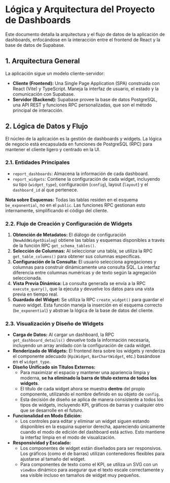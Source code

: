 # Lógica y Arquitectura del Proyecto de Dashboards

Este documento detalla la arquitectura y el flujo de datos de la aplicación de dashboards, enfocándose en la interacción entre el frontend de React y la base de datos de Supabase.

## 1. Arquitectura General

La aplicación sigue un modelo cliente-servidor:

-   **Cliente (Frontend):** Una Single Page Application (SPA) construida con React (Vite) y TypeScript. Maneja la interfaz de usuario, el estado y la comunicación con Supabase.
-   **Servidor (Backend):** Supabase provee la base de datos PostgreSQL, una API REST y funciones RPC personalizadas, que son el método principal de interacción.

## 2. Lógica de Datos y Flujo

El núcleo de la aplicación es la gestión de dashboards y widgets. La lógica de negocio está encapsulada en funciones de PostgreSQL (RPC) para mantener el cliente ligero y centrado en la UI.

### 2.1. Entidades Principales

-   `report_dashboards`: Almacena la información de cada dashboard.
-   `report_widgets`: Contiene la configuración de cada widget, incluyendo su tipo (`widget_type`), configuración (`config`), layout (`layout`) y el `dashboard_id` al que pertenece.

**Nota sobre Esquemas:** Todas las tablas residen en el esquema `be_exponential`, no en el `public`. Las funciones RPC gestionan esto internamente, simplificando el código del cliente.

### 2.2. Flujo de Creación y Configuración de Widgets

1.  **Obtención de Metadatos:** El diálogo de configuración (`NewAddWidgetDialog`) obtiene las tablas y esquemas disponibles a través de la función RPC `get_schema_tables()`.
2.  **Selección de Columnas:** Al seleccionar una tabla, se utiliza la RPC `get_table_columns()` para obtener sus columnas específicas.
3.  **Configuración de la Consulta:** El usuario selecciona agregaciones y columnas para construir dinámicamente una consulta SQL. La interfaz diferencia entre columnas numéricas y de texto según la agregación seleccionada.
4.  **Vista Previa Dinámica:** La consulta generada se envía a la RPC `execute_query()`, que la ejecuta y devuelve los datos para una vista previa en tiempo real.
5.  **Guardado del Widget:** Se utiliza la RPC `create_widget()` para guardar el nuevo widget. Esta función maneja la inserción en el esquema correcto (`be_exponential`) y abstrae la lógica de la base de datos del cliente.

### 2.3. Visualización y Diseño de Widgets

-   **Carga de Datos:** Al cargar un dashboard, la RPC `get_dashboard_details()` devuelve toda la información necesaria, incluyendo un array anidado con la configuración de cada widget.
-   **Renderizado de Widgets:** El frontend itera sobre los widgets y renderiza el componente adecuado (`KpiWidget`, `BarChartWidget`, etc.) basándose en el `widget_type`.
-   **Diseño Unificado sin Títulos Externos:**
    -   Para maximizar el espacio y mantener una apariencia limpia y moderna, **se ha eliminado la barra de título externa de todos los widgets**.
    -   El título de cada widget ahora se muestra **dentro** del propio componente, utilizando el nombre definido en su objeto de `config`.
    -   Esta decisión de diseño se aplica de manera consistente a todos los tipos de widgets, incluyendo KPI, gráficos de barras y cualquier otro que se desarrolle en el futuro.
-   **Funcionalidad en Modo Edición:**
    -   Los controles para editar y eliminar un widget siguen estando disponibles en la esquina superior derecha, apareciendo únicamente cuando el modo de edición del dashboard está activo. Esto mantiene la interfaz limpia en el modo de visualización.
-   **Responsividad y Escalado:**
    -   Los componentes de widget están diseñados para ser responsivos. Los gráficos (como el de barras) utilizan contenedores flexibles para ajustarse al tamaño del widget.
    -   Para componentes de texto como el KPI, se utiliza un SVG con un `viewBox` dinámico para asegurar que el texto escale correctamente y sea visible incluso en tamaños de widget muy pequeños.
